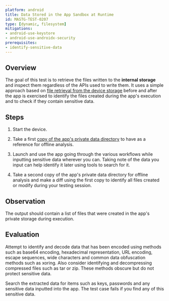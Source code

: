 ```yaml
---
platform: android
title: Data Stored in the App Sandbox at Runtime
id: MASTG-TEST-0207
type: [dynamic, filesystem]
mitigations:
- android-use-keystore
- android-use-androidx-security
prerequisites:
- identify-sensitive-data
---
```


## Overview

The goal of this test is to retrieve the files written to the **internal storage** and inspect them regardless of the APIs used to write them. It uses a simple approach based on [file retrieval from the device storage](/MASTG/techniques/android/MASTG-TECH-0002) before and after the app is exercised to identify the files created during the app's execution and to check if they contain sensitive data.

## Steps

1. Start the device.

2. Take a first [copy of the app's private data directory](/MASTG/techniques/android/MASTG-TECH-0008.md) to have as a reference for offline analysis.

3. Launch and use the app going through the various workflows while inputting sensitive data wherever you can. Taking note of the data you input can help identify it later using tools to search for it.

4. Take a second copy of the app's private data directory for offline analysis and make a diff using the first copy to identify all files created or modify during your testing session.

## Observation

The output should contain a list of files that were created in the app's private storage during  execution.

## Evaluation

Attempt to identify and decode data that has been encoded using methods such as base64 encoding, hexadecimal representation, URL encoding, escape sequences, wide characters and common data obfuscation methods such as xoring. Also consider identifying and decompressing compressed files such as tar or zip. These methods obscure but do not protect sensitive data.

Search the extracted data for items such as keys, passwords and any sensitive data inputted into the app. The test case fails if you find any of this sensitive data.
